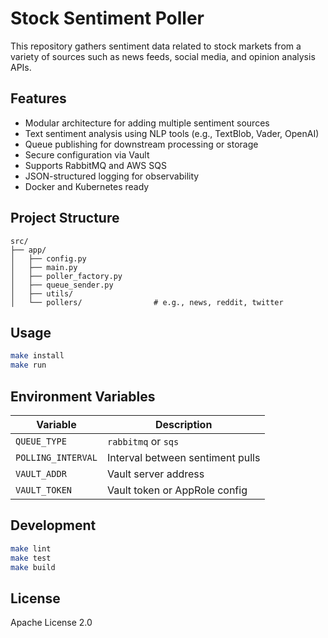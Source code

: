 # Stock Sentiment Poller

This repository gathers sentiment data related to stock markets from a variety
of sources such as news feeds, social media, and opinion analysis APIs.

## Features

- Modular architecture for adding multiple sentiment sources
- Text sentiment analysis using NLP tools (e.g., TextBlob, Vader, OpenAI)
- Queue publishing for downstream processing or storage
- Secure configuration via Vault
- Supports RabbitMQ and AWS SQS
- JSON-structured logging for observability
- Docker and Kubernetes ready

## Project Structure

```
src/
├── app/
│   ├── config.py
│   ├── main.py
│   ├── poller_factory.py
│   ├── queue_sender.py
│   ├── utils/
│   └── pollers/                # e.g., news, reddit, twitter
```

## Usage

```bash
make install
make run
```

## Environment Variables

| Variable           | Description                      |
| ------------------ | -------------------------------- |
| `QUEUE_TYPE`       | `rabbitmq` or `sqs`              |
| `POLLING_INTERVAL` | Interval between sentiment pulls |
| `VAULT_ADDR`       | Vault server address             |
| `VAULT_TOKEN`      | Vault token or AppRole config    |

## Development

```bash
make lint
make test
make build
```

## License

Apache License 2.0

